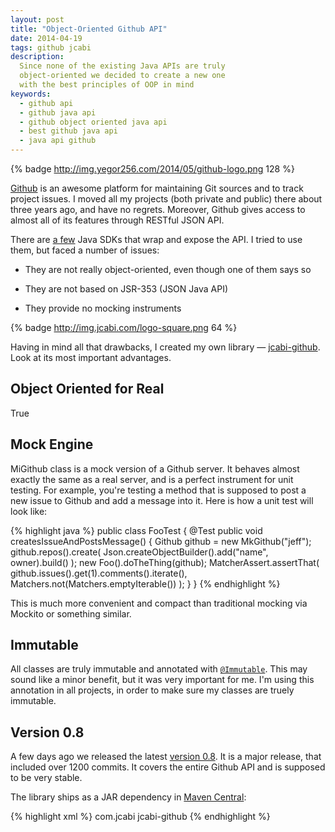 ```yaml
---
layout: post
title: "Object-Oriented Github API"
date: 2014-04-19
tags: github jcabi
description:
  Since none of the existing Java APIs are truly
  object-oriented we decided to create a new one
  with the best principles of OOP in mind
keywords:
  - github api
  - github java api
  - github object oriented java api
  - best github java api
  - java api github
---
```


{% badge http://img.yegor256.com/2014/05/github-logo.png 128 %}

[Github](http://www.github.com)
is an awesome platform for maintaining Git sources and
to track project issues. I moved all my projects (both private and public)
there about three years ago, and have no regrets. Moreover, Github
gives access to almost all of its features through RESTful JSON API.

There are [a few](https://developer.github.com/libraries/)
Java SDKs that wrap and expose the API. I tried to use them, but
faced a number of issues:

 * They are not really object-oriented, even though one of them says so

 * They are not based on JSR-353 (JSON Java API)

 * They provide no mocking instruments

{% badge http://img.jcabi.com/logo-square.png 64 %}

Having in mind all that drawbacks, I created my own library &mdash;
[jcabi-github](http://github.jcabi.com). Look at its most important
advantages.

## Object Oriented for Real

True

## Mock Engine

MiGithub class is a mock version of a Github server. It behaves almost
exactly the same as a real server, and is a perfect instrument for unit
testing. For example, you're testing a method that is supposed to
post a new issue to Github and add a message into it. Here is how
a unit test will look like:

{% highlight java %}
public class FooTest {
  @Test
  public void createsIssueAndPostsMessage() {
    Github github = new MkGithub("jeff");
    github.repos().create(
      Json.createObjectBuilder().add("name", owner).build()
    );
    new Foo().doTheThing(github);
    MatcherAssert.assertThat(
      github.issues().get(1).comments().iterate(),
      Matchers.not(Matchers.emptyIterable())
    );
  }
}
{% endhighlight %}

This is much more convenient and compact than traditional mocking
via Mockito or something similar.

## Immutable

All classes are truly immutable and annotated with
[`@Immutable`](http://aspects.jcabi.com/annotation-immutable.html). This
may sound like a minor benefit, but it was very important for me. I'm using
this annotation in all projects, in order to make sure my classes are
truely immutable.

## Version 0.8

A few days ago we released the latest
[version 0.8](https://github.com/jcabi/jcabi-github/releases/tag/jcabi-0.8). It is
a major release, that included over 1200 commits. It covers the entire Github
API and is supposed to be very stable.

The library ships as a JAR dependency in [Maven
Central](http://repo1.maven.org/maven2/com/jcabi/jcabi-github):

{% highlight xml %}
<dependency>
  <groupId>com.jcabi</groupId>
  <artifactId>jcabi-github</artifactId>
  <version><!-- check http://github.jcabi.com --></version>
</dependency>
{% endhighlight %}
